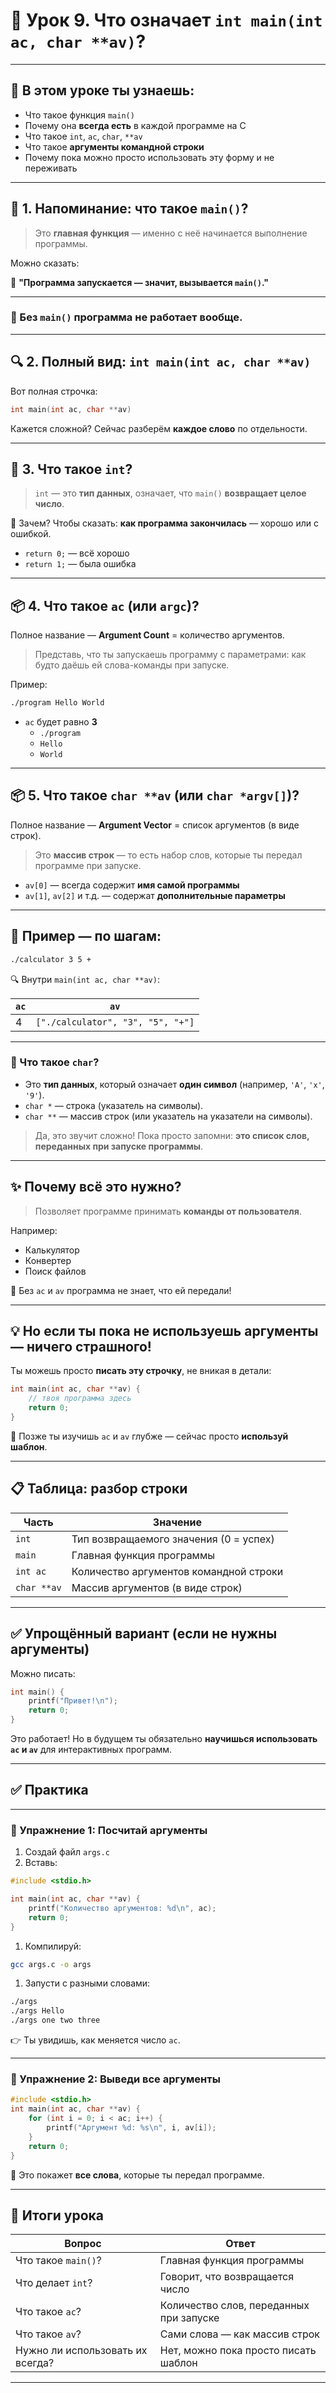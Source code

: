 # 📘 Урок 9. Что означает `int main(int ac, char **av)`?

------

## 🧩 В этом уроке ты узнаешь:

- Что такое функция `main()`
- Почему она **всегда есть** в каждой программе на C
- Что такое `int`, `ac`, `char`, `**av`
- Что такое **аргументы командной строки**
- Почему пока можно просто использовать эту форму и не переживать

------

## 🧠 1. Напоминание: что такое `main()`?

> Это **главная функция** — именно с неё начинается выполнение программы.

Можно сказать:

📢 **"Программа запускается — значит, вызывается `main()`."**

------

### 📌 Без `main()` программа не работает вообще.

------

## 🔍 2. Полный вид: `int main(int ac, char **av)`

Вот полная строчка:

```c
int main(int ac, char **av)
```

Кажется сложной? Сейчас разберём **каждое слово** по отдельности.

------

## 🧱 3. Что такое `int`?

> `int` — это **тип данных**, означает, что `main()` **возвращает целое число**.

📌 Зачем?
 Чтобы сказать: **как программа закончилась** — хорошо или с ошибкой.

- `return 0;` — всё хорошо
- `return 1;` — была ошибка

------

## 📦 4. Что такое `ac` (или `argc`)?

Полное название — **Argument Count** = количество аргументов.

> Представь, что ты запускаешь программу с параметрами:
>  как будто даёшь ей слова-команды при запуске.

Пример:

```bash
./program Hello World
```

- `ac` будет равно **3**
  - `./program`
  - `Hello`
  - `World`

------

## 📦 5. Что такое `char **av` (или `char *argv[]`)?

Полное название — **Argument Vector** = список аргументов (в виде строк).

> Это **массив строк** — то есть набор слов, которые ты передал программе при запуске.

- `av[0]` — всегда содержит **имя самой программы**
- `av[1]`, `av[2]` и т.д. — содержат **дополнительные параметры**

------

## 🧠 Пример — по шагам:

```bash
./calculator 3 5 +
```

🔍 Внутри `main(int ac, char **av)`:

| `ac` | `av`                              |
| ---- | --------------------------------- |
| 4    | `["./calculator", "3", "5", "+"]` |



------

### 💬 Что такое `char`?

- Это **тип данных**, который означает **один символ** (например, `'A'`, `'x'`, `'9'`).
- `char *` — строка (указатель на символы).
- `char **` — массив строк (или указатель на указатели на символы).

> Да, это звучит сложно!
>  Пока просто запомни: **это список слов, переданных при запуске программы**.

------

## ✨ Почему всё это нужно?

> Позволяет программе принимать **команды от пользователя**.

Например:

- Калькулятор
- Конвертер
- Поиск файлов

📌 Без `ac` и `av` программа не знает, что ей передали!

------

## 💡 Но если ты пока не используешь аргументы — ничего страшного!

Ты можешь просто **писать эту строчку**, не вникая в детали:

```c
int main(int ac, char **av) {
    // твоя программа здесь
    return 0;
}
```

📌 Позже ты изучишь `ac` и `av` глубже — сейчас просто **используй шаблон**.

------

## 📋 Таблица: разбор строки

| Часть       | Значение                               |
| ----------- | -------------------------------------- |
| `int`       | Тип возвращаемого значения (0 = успех) |
| `main`      | Главная функция программы              |
| `int ac`    | Количество аргументов командной строки |
| `char **av` | Массив аргументов (в виде строк)       |



------

## ✅ Упрощённый вариант (если не нужны аргументы)

Можно писать:

```c
int main() {
    printf("Привет!\n");
    return 0;
}
```

Это работает! Но в будущем ты обязательно **научишься использовать `ac` и `av`** для интерактивных программ.

------

## ✅ Практика

------

### 🔧 Упражнение 1: Посчитай аргументы

1. Создай файл `args.c`
2. Вставь:

```c
#include <stdio.h>

int main(int ac, char **av) {
    printf("Количество аргументов: %d\n", ac);
    return 0;
}
```

1. Компилируй:

```bash
gcc args.c -o args
```

1. Запусти с разными словами:

```bash
./args
./args Hello
./args one two three
```

👉 Ты увидишь, как меняется число `ac`.

------

### 🔧 Упражнение 2: Выведи все аргументы

```c
#include <stdio.h>
int main(int ac, char **av) {
    for (int i = 0; i < ac; i++) {
        printf("Аргумент %d: %s\n", i, av[i]);
    }
    return 0;
}
```

📌 Это покажет **все слова**, которые ты передал программе.

------

## 🧠 Итоги урока

| Вопрос                           | Ответ                                   |
| -------------------------------- | --------------------------------------- |
| Что такое `main()`?              | Главная функция программы               |
| Что делает `int`?                | Говорит, что возвращается число         |
| Что такое `ac`?                  | Количество слов, переданных при запуске |
| Что такое `av`?                  | Сами слова — как массив строк           |
| Нужно ли использовать их всегда? | Нет, можно пока просто писать шаблон    |



------